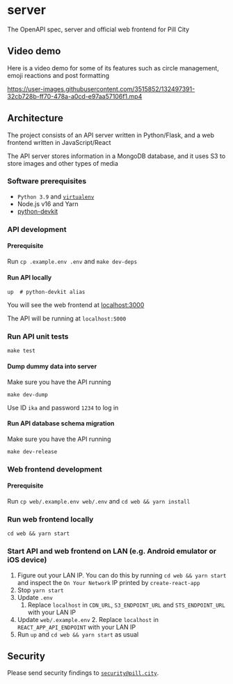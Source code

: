 # server
The OpenAPI spec, server and official web frontend for Pill City

## Video demo
Here is a video demo for some of its features such as circle management, emoji reactions and post formatting

https://user-images.githubusercontent.com/3515852/132497391-32cb728b-ff70-478a-a0cd-e97aa57106f1.mp4

## Architecture
The project consists of an API server written in Python/Flask, and a web frontend written in JavaScript/React

The API server stores information in a MongoDB database, and it uses S3 to store images and other types of media

### Software prerequisites
* `Python 3.9` and [`virtualenv`](http://packaging.python.org/guides/installing-using-pip-and-virtualenv/)
* Node.js v16 and Yarn
* [python-devkit](https://github.com/k-t-corp/python-devkit)

### API development

#### Prerequisite
Run `cp .example.env .env` and `make dev-deps`

#### Run API locally
``` shell
up  # python-devkit alias
```
You will see the web frontend at [localhost:3000](http://localhost:3000)

The API will be running at `localhost:5000`

### Run API unit tests
``` shell
make test
```

#### Dump dummy data into server
Make sure you have the API running
``` shell
make dev-dump
```
Use ID `ika` and password `1234` to log in

#### Run API database schema migration
Make sure you have the API running
``` shell
make dev-release
```

### Web frontend development

#### Prerequisite
Run `cp web/.example.env web/.env` and `cd web && yarn install`

### Run web frontend locally
```shell
cd web && yarn start
```

### Start API and web frontend on LAN (e.g. Android emulator or iOS device)
1. Figure out your LAN IP. You can do this by running `cd web && yarn start` and inspect the `On Your Network` IP printed by `create-react-app`
2. Stop `yarn start`
3. Update `.env`
   1. Replace `localhost` in `CDN_URL`, `S3_ENDPOINT_URL` and `STS_ENDPOINT_URL` with your LAN IP
4. Update `web/.example.env`
   2. Replace `localhost` in `REACT_APP_API_ENDPOINT` with your LAN IP
5. Run `up` and `cd web && yarn start` as usual

## Security
Please send security findings to [`security@pill.city`](mailto:security@pill.city).
